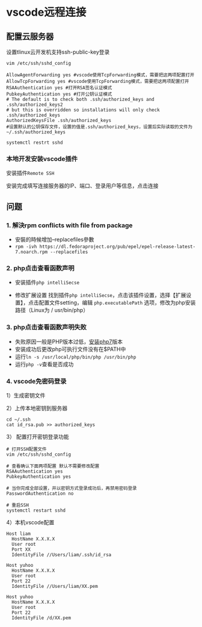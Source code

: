 
# vscode远程连接

## 配置云服务器

设置tlinux云开发机支持ssh-public-key登录

```linux
vim /etc/ssh/sshd_config

AllowAgentForwarding yes #vscode使用TcpForwarding模式，需要把这两项配置打开
AllowTcpForwarding yes #vscode使用TcpForwarding模式，需要把这两项配置打开
RSAAuthentication yes #打开RSA签名认证模式
PubkeyAuthentication yes #打开公钥认证模式
# The default is to check both .ssh/authorized_keys and .ssh/authorized_keys2
# but this is overridden so installations will only check .ssh/authorized_keys
AuthorizedKeysFile .ssh/authorized_keys 
#设置默认的公钥保存文件，设置的值是.ssh/authorized_keys，设置后实际读取的文件为~/.ssh/authorized_keys

systemctl restrt sshd
```

### 本地开发安装vscode插件

安装插件`Remote SSH`

安装完成填写连接服务器的IP、端口、登录用户等信息，点击连接

## 问题

### 1. 解決rpm conflicts with file from package

+ 安裝的時候增加–replacefiles參數
+ `rpm -ivh https://dl.fedoraproject.org/pub/epel/epel-release-latest-7.noarch.rpm --replacefiles`

### 2. php点击查看函数声明

+ 安装插件`php intelliSecse`

+ 修改扩展设置
  找到插件`php intelliSecse`，点击该插件设置，选择【扩展设置】，点击配置文件setting，编辑 `php.executablePath` 选项，修改为php安装路径（Linux为 / usr/bin/php）

### 3. php点击查看函数声明失败

+ 失败原因一般是PHP版本过低，[安装php7](https://www.jianshu.com/p/1e23aba0a164)版本
+ 安装成功后更改php可执行文件没有在$PATH中
+ 运行`ln -s /usr/local/php/bin/php /usr/bin/php`
+ 运行`php -v`查看是否成功

### 4. vscode免密码登录

1）生成密钥文件

2）上传本地密钥到服务器

```shell
cd ~/.ssh
cat id_rsa.pub >> authorized_keys
```

3） 配置打开密钥登录功能

```shell
# 打开SSH配置文件
vim /etc/ssh/sshd_config

# 查看确认下面两项配置 默认不需要修改配置
RSAAuthentication yes
PubkeyAuthentication yes

# 当你完成全部设置，并以密钥方式登录成功后，再禁用密码登录
PasswordAuthentication no

# 重启SSH
systemctl restart sshd
```

4）本机vscode配置

```config
Host liam
  HostName X.X.X.X
  User root
  Port XX
  IdentityFile //Users/liam/.ssh/id_rsa

Host yuhoo
  HostName X.X.X.X
  User root
  Port 22
  IdentityFile //Users/liam/XX.pem

Host yuhoo
  HostName X.X.X.X
  User root
  Port 22
  IdentityFile /d/XX.pem
```
